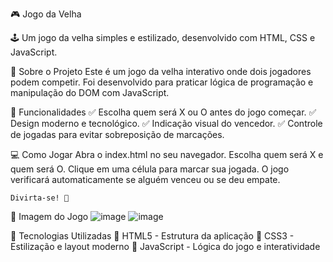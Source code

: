 🎮 Jogo da Velha

🕹️ Um jogo da velha simples e estilizado, desenvolvido com HTML, CSS e JavaScript.

📌 Sobre o Projeto
Este é um jogo da velha interativo onde dois jogadores podem competir. Foi desenvolvido para praticar lógica de programação e manipulação do DOM com JavaScript.

🚀 Funcionalidades
✅ Escolha quem será X ou O antes do jogo começar.
✅ Design moderno e tecnológico.
✅ Indicação visual do vencedor.
✅ Controle de jogadas para evitar sobreposição de marcações.

💻 Como Jogar
    Abra o index.html no seu navegador.
    Escolha quem será X e quem será O.
    Clique em uma célula para marcar sua jogada.
    O jogo verificará automaticamente se alguém venceu ou se deu empate.

    Divirta-se! 🎉

📸 Imagem do Jogo
![image](https://github.com/user-attachments/assets/80f2c225-6395-4cc7-b545-b955a7978183)
![image](https://github.com/user-attachments/assets/9a315e9d-dede-454b-ab0b-296b629204ce)

📌 Tecnologias Utilizadas
🔹 HTML5 - Estrutura da aplicação
🔹 CSS3 - Estilização e layout moderno
🔹 JavaScript - Lógica do jogo e interatividade

